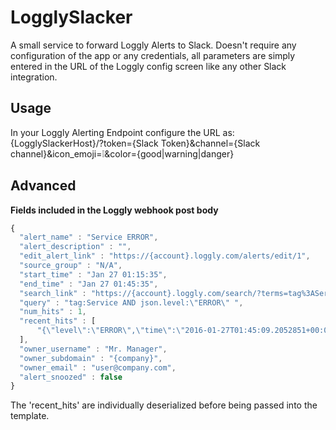 LogglySlacker
===================

A small service to forward Loggly Alerts to Slack. Doesn't require any configuration of the app or any credentials, all parameters are simply entered in the URL of the Loggly config screen like any other Slack integration.

## Usage

In your Loggly Alerting Endpoint configure the URL as:  
{LogglySlackerHost}/?token={Slack Token}&channel={Slack channel}&icon_emoji=:grey_exclamation:&color={good|warning|danger}

## Advanced ##

**Fields included in the Loggly webhook post body**

```Javascript
{
  "alert_name" : "Service ERROR",
  "alert_description" : "",
  "edit_alert_link" : "https://{account}.loggly.com/alerts/edit/1",
  "source_group" : "N/A",
  "start_time" : "Jan 27 01:15:35",
  "end_time" : "Jan 27 01:45:35",
  "search_link" : "https://{account}.loggly.com/search/?terms=tag%3AService+AND+json.level%3A%22ERROR%22&source_group=&savedsearchid=142103&from=2016-01-27T01%3A15%3A35Z&until=2016-01-27T01%3A45%3A35Z",
  "query" : "tag:Service AND json.level:\"ERROR\" ",
  "num_hits" : 1,
  "recent_hits" : [
      "{\"level\":\"ERROR\",\"time\":\"2016-01-27T01:45:09.2052851+00:00\",\"machine\":\"RD000D3A3131D5\",\"process\":\"w3wp\",\"thread\":\"68\",\"message\":\"Expected hex 0x in '{0}'.\",\"logger\":\"IQ.ProductSubscriptions.Web.Api.Common.ProductSubscriptionsApiErrorPipeline\",\"exception\":{\"message\":\"ERROR\",\"type\":\"FormatException\",\"stackTrace\":\"A stacktrace\"}}"
  ],
  "owner_username" : "Mr. Manager",
  "owner_subdomain" : "{company}",
  "owner_email" : "user@company.com",
  "alert_snoozed" : false
}
```

The 'recent_hits' are individually deserialized before being passed into the template.
